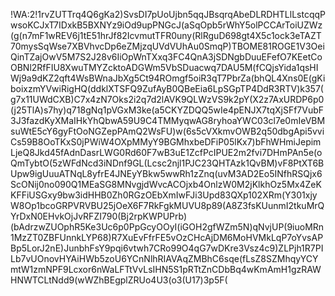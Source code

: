 !WA:2!1rvZUTTrq4Q6gKa2)SvsDI7pUoUjbn5qqJBsqrqAbeDLRDHTLlLstcqqPwsoKCJxT7IDxkB5BXNYz9iOd9upPNGcJ(aSqOpb5rWhY5olPCCArToiUZWz(g(n7mF1wREV6j1tE51hrJf82IcvmutTFR0uny(RlRguD698gt4X5c1ock3eTAZT70mysSqWse7XBVhvcDp6eZMjzqUVdVUhAu0SmqP)TBOME81ROGE1V3OeiQinTZajOwV5M7S2J28v6IiOpWnTXxq3FC4QnA3jSDNgbDuuEFefO7KEetCoOBNl2RfFIU8XwuTMYZcktoADGWm5VbSDuacwq7DAU5M(fCQjsYida1qsHIWj9a9dKZ2qft4WsBWnaJbXg5Ct94ROmgf5oiR3qT7PbrZa(bhQL4Xns0E(gKiboixzmYVwiRigHQ(ddklXTSFQ9ZufAyB0QBeEia6LpSGpTP4DdR3RTV)k357(g7x11UWdCXB)C7x4zN7Oks2i2q7d2lAVK9QLWzVS9k2pY(X2z7AxURDP6p0(j25TlA)s7hy)q718gNq1pVGxM3ke(a5CKYZDQQ5wIe4pENJX7tqXjSFf7VubF3J3fazdKyXMaIHkYhQbwA59U9C4TMMyqwAG8ryhoaYWC03cl7e0mIeVBMsuWtE5cY6gyFtOoNGZepPAmQ2WsFU)w(6s5cVXkmvOWB2q50dbgApi5vviCs59B8OoTKxS0jPWiW4OXpMMyY9BGMhxbeDFiP05lKx7)bFhWHmiJepimLjeQ8Jkd45fAdnDasrLWG0Rd60F7wB3uE1ZcfPcIPUE2m2fvi7DHmPAn5e(oQmTybtO(5zWFdNcd3iNDnf9GL(Lcsc2njl1PJC23QHTAzk1QvBM)vF8PtXT6BUpw9igUuuATNqL8yfrE4JNEyYBkw5wwRh1zZnq(uvM3AD2Eo5INfhRSQjx6ScONij0no090Q1MEaSG8MNvgjdWvcACOjxb4OnlzW0M2jKlkhOz5Mx4ZeKKFFiUSGxy9bw3idHHB0Zh0RGzOEbXmIwFJi3Upd83QXp102XRm(Y301xjyW8Op1bcoGRPVRVBU25jOeX6F7RkFgkMUVU8p89(A8Z3fsKUunmI2tkuMrQYrDxN0EHvkOjJvRFZI790(Bj2rpKWPUPrb)(bAdrzwZUOphR5Ke3Uc6p0PpGcyOOyI(iGOH2gfWZm5N)qNvjUP(9iuoMRn1MzZT0ZBFUnnkLYP68)R7XuEvFfrFE5vOzCHcAjDM6MoHVMkLqP7oYvsAPBp5LorJ2nE)JunbhFsY9pqi6vtwh7CRo99O4qG7wDKre3Vsz4c9)ZLPjh1R7PILb7vUOnovHYAiHWb5zoU6YCnNlhRIAVAqZMBhC6sqe(fLsZ8SZMhqyYCYmtW1zmNPF9Lcxor6nWaLFTtVvLsIHN5S1pRTtZnCDbBq4wKmAmH1gzRAWHNWTCLtNdd9(wWZhBEgplZRUo4U3(o3(U17)3p5F(